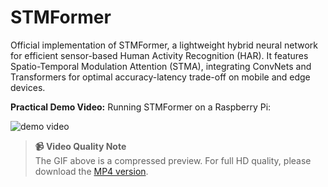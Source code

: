 # STMFormer
Official implementation of STMFormer, a lightweight hybrid neural network for efficient sensor-based Human Activity Recognition (HAR). It features Spatio-Temporal Modulation Attention (STMA), integrating ConvNets and Transformers for optimal accuracy-latency trade-off on mobile and edge devices.

**Practical Demo Video:** Running STMFormer on a Raspberry Pi:  

![demo video](https://github.com/Luminary-Chen/STMFormer/blob/main/STMFormer.gif)

> **📹 Video Quality Note**  
> The GIF above is a compressed preview. For full HD quality, please download the [MP4 version](./Demo-video).
